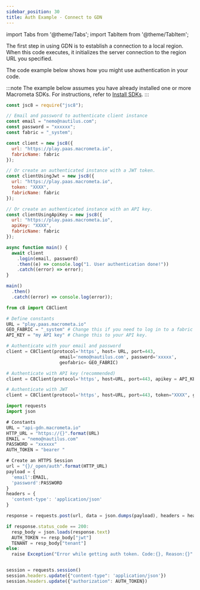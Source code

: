 ```yaml
---
sidebar_position: 30
title: Auth Example - Connect to GDN
---
```


import Tabs from '@theme/Tabs';
import TabItem from '@theme/TabItem';

The first step in using GDN is to establish a connection to a local region. When this code executes, it initializes the server connection to the region URL you specified.

The code example below shows how you might use authentication in your code.

:::note
The example below assumes you have already installed one or more Macrometa SDKs. For instructions, refer to [Install SDKs](../../sdks/install-sdks).
:::

<Tabs groupId="operating-systems">
<TabItem value="js" label="Javascript">

```js
const jsc8 = require("jsc8");

// Email and password to authenticate client instance
const email = "nemo@nautilus.com";
const password = "xxxxxx";
const fabric = "_system";

const client = new jsc8({
  url: "https://play.paas.macrometa.io",
  fabricName: fabric
});

// Or create an authenticated instance with a JWT token.
const clientUsingJwt = new jsc8({
  url: "https://play.paas.macrometa.io",
  token: "XXXX",
  fabricName: fabric
});

// Or create an authenticated instance with an API key.
const clientUsingApiKey = new jsc8({
  url: "https://play.paas.macrometa.io",
  apiKey: "XXXX",
  fabricName: fabric
});

async function main() {
  await client
    .login(email, password)
    .then((e) => console.log("1. User authentication done!"))
    .catch((error) => error);
}

main()
  .then()
  .catch((error) => console.log(error));

```

</TabItem>
<TabItem value="py" label="Python">

```py
from c8 import C8Client

# Define constants
URL = "play.paas.macrometa.io"
GEO_FABRIC = "_system" # Change this if you need to log in to a fabric other than _system.
API_KEY = "my API key" # Change this to your API key.

# Authenticate with your email and password
client = C8Client(protocol='https', host= URL, port=443,
                    email='nemo@nautilus.com', password='xxxxx',
                    geofabric= GEO_FABRIC)

# Authenticate with API key (recommended)
client = C8Client(protocol='https', host=URL, port=443, apikey = API_KEY, geofabric = GEO_FABRIC)

# Authenticate with JWT
client = C8Client(protocol='https', host=URL, port=443, token="XXXX", geofabric = GEO_FABRIC)
```

</TabItem>
<TabItem value="" label="Rest">

```js
import requests
import json

# Constants
URL = "api-gdn.macrometa.io"
HTTP_URL = "https://{}".format(URL)
EMAIL = "nemo@nautilus.com"
PASSWORD = "xxxxxx"
AUTH_TOKEN = "bearer "

# Create an HTTPS Session
url = "{}/_open/auth".format(HTTP_URL)
payload = {
  'email':EMAIL,
  'password':PASSWORD
}
headers = {
  'content-type': 'application/json'
}

response = requests.post(url, data = json.dumps(payload), headers = headers)

if response.status_code == 200:
  resp_body = json.loads(response.text)
  AUTH_TOKEN += resp_body["jwt"]
  TENANT = resp_body["tenant"]
else:
  raise Exception("Error while getting auth token. Code:{}, Reason:{}".format(response.status_code,response.reason))


session = requests.session()
session.headers.update({"content-type": 'application/json'})
session.headers.update({"authorization": AUTH_TOKEN})  
```

</TabItem>
</Tabs>
